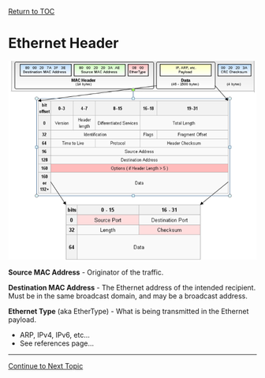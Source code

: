 <a href="https://github.com/CyberTrainingUSAF/08-Network-Programming/blob/master/00-Table-of-Contents.md" rel="Return to TOC"> Return to TOC </a>

# Ethernet Header

![](../.gitbook/assets/ethernet-frame-explained.png)

**Source MAC Address** - Originator of the traffic.

**Destination MAC Address** - The Ethernet address of the intended recipient. Must be in the same broadcast domain, and may be a broadcast address.

**Ethernet Type** \(aka EtherType\) - What is being transmitted in the Ethernet payload.

* ARP, IPv4, IPv6, etc...
* See references page...

---
<a href="https://github.com/CyberTrainingUSAF/08-Network-Programming/blob/master/04-osi-layer-2/mtu-and-fragmentation.md" > Continue to Next Topic </a>
